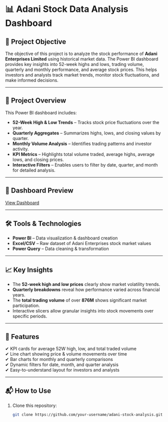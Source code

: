 # 📊 Adani Stock Data Analysis Dashboard  

## 🚀 Project Objective  
The objective of this project is to analyze the stock performance of **Adani Enterprises Limited** using historical market data. The Power BI dashboard provides key insights into 52-week highs and lows, trading volume, quarterly and monthly performance, and average stock prices. This helps investors and analysts track market trends, monitor stock fluctuations, and make informed decisions.  

---

## 📂 Project Overview  
This Power BI dashboard includes:  
- **52-Week High & Low Trends** – Tracks stock price fluctuations over the year.  
- **Quarterly Aggregates** – Summarizes highs, lows, and closing values by quarter.  
- **Monthly Volume Analysis** – Identifies trading patterns and investor activity.  
- **KPI Metrics** – Highlights total volume traded, average highs, average lows, and closing prices.  
- **Interactive Filters** – Enables users to filter by date, quarter, and month for detailed analysis.  

---

## 📸 Dashboard Preview  
<a href ="https://github.com/Mansha0805/Stock_Data_Analysis/blob/main/Dashboard.png">View Dashboard</a>

---

## 🛠️ Tools & Technologies  
- **Power BI** – Data visualization & dashboard creation  
- **Excel/CSV** – Raw dataset of Adani Enterprises stock market values  
- **Power Query** – Data cleaning & transformation  

---

## 📈 Key Insights  
- The **52-week high and low prices** clearly show market volatility trends.  
- **Quarterly breakdowns** reveal how performance varied across financial years.  
- The **total trading volume** of over **876M** shows significant market participation.  
- Interactive slicers allow granular insights into stock movements over specific periods.  

---

## 📑 Features  
✔ KPI cards for average 52W high, low, and total traded volume  
✔ Line chart showing price & volume movements over time  
✔ Bar charts for monthly and quarterly comparisons  
✔ Dynamic filters for date, month, and quarter analysis  
✔ Easy-to-understand layout for investors and analysts  

---

## 📬 How to Use  
1. Clone this repository:  
   ```bash
   git clone https://github.com/your-username/adani-stock-analysis.git
